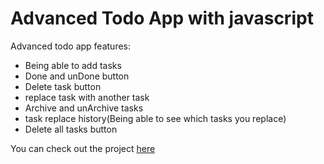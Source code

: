 # Advanced Todo App with javascript

Advanced todo app features:
- Being able to add tasks
- Done and unDone button
- Delete task button
- replace task with another task
- Archive and unArchive tasks
- task replace history(Being able to see which tasks you replace)
- Delete all tasks button

You can check out the project [here](https://alijaybrailzade.github.io/Todo-App/)
